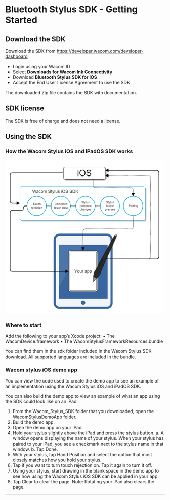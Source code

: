 # Bluetooth Stylus SDK - Getting Started

## Download the SDK

Download the SDK from https://developer.wacom.com/developer-dashboard

* Login using your Wacom ID
* Select **Downloads for Wacom Ink Connectivity**
* Download **Bluetooth Stylus SDK for iOS**
* Accept the End User License Agreement to use the SDK

The downloaded Zip file contains the SDK with documentation.


## SDK license

The SDK is free of charge and does not need a license.

## Using the SDK

### How the Wacom Stylus iOS and iPadOS SDK works

![bt-stylus-sdk](media/bt-stylus-sdk.png)

### Where to start

Add the following to your app’s Xcode project:
• The WacomDevice.framework
• The WacomStylusFrameworkResources.bundle

You can find them in the sdk folder included in the Wacom Stylus SDK download. All supported languages are included in the bundle.


### Wacom stylus iOS demo app
You can view the code used to create the demo app to see an example of an implementation using the Wacom Stylus iOS and iPadOS SDK.

You can also build the demo app to view an example of what an app using the SDK could look like on an iPad.

1. From the Wacom_Stylus_SDK folder that you downloaded, open the WacomStylusDemoApp folder.
2. Build the demo app.
3. Open the demo app on your iPad.
4. Hold your stylus slightly above the iPad and press the stylus button.
      a. A window opens displaying the name of your stylus. When your stylus has paired to your iPad, you see a checkmark next to the stylus name in that window.
      b. Tap Done.
5. With your stylus, tap Hand Position and select the option that most closely matches how you hold your stylus.
6. Tap if you want to turn touch rejection on. Tap it again to turn it off.
7. Using your stylus, start drawing in the blank space in the demo app to see how using the Wacom Stylus iOS SDK can be applied in your app.
8. Tap Clear to clear the page. Note: Rotating your iPad also clears the page.


----

        




